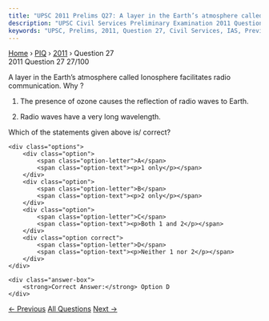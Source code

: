 ```yaml
---
title: "UPSC 2011 Prelims Q27: A layer in the Earth’s atmosphere called Ionosphere facilita..."
description: "UPSC Civil Services Preliminary Examination 2011 Question 27 with options and answer"
keywords: "UPSC, Prelims, 2011, Question 27, Civil Services, IAS, Previous Year Questions"
---
```


<nav class="breadcrumb">
    <a href="../../">Home</a>
    <span>›</span>
    <a href="../">PIQ</a>
    <span>›</span>
    <a href="./">2011</a>
    <span>›</span>
    <span>Question 27</span>
</nav>

<div class="question-header">
    <div class="question-meta">
        <span class="year-badge">2011</span>
        <span class="question-number">Question 27</span>
        <span class="progress">27/100</span>
    </div>
    <div class="progress-bar">
        <div class="progress-fill" style="width: 27.0%"></div>
    </div>
</div>

<div class="question-content">
    <div class="question-text">
        <p>A layer in the Earth’s atmosphere called Ionosphere facilitates radio communication. Why ?</p>
<ol>
<li>
<p>The presence of ozone causes the reflection of radio waves to Earth.</p>
</li>
<li>
<p>Radio waves have a very long wavelength.</p>
</li>
</ol>
<p>Which of the statements given above is/ correct?</p>
    </div>
    
    <div class="options">
        <div class="option">
            <span class="option-letter">A</span>
            <span class="option-text"><p>1 only</p></span>
        </div>
        <div class="option">
            <span class="option-letter">B</span>
            <span class="option-text"><p>2 only</p></span>
        </div>
        <div class="option">
            <span class="option-letter">C</span>
            <span class="option-text"><p>Both 1 and 2</p></span>
        </div>
        <div class="option correct">
            <span class="option-letter">D</span>
            <span class="option-text"><p>Neither 1 nor 2</p></span>
        </div>
    </div>

    <div class="answer-box">
        <strong>Correct Answer:</strong> Option D
    </div>
</div>

<div class="question-nav">
    <a href="../q026-karl-marx-explained-the-process-of-class-struggle/" class="nav-btn prev">← Previous</a>
    <a href="../" class="nav-btn center">All Questions</a>
    <a href="../q028-both-foreign-direct-investment-fdi-and-foreign-ins/" class="nav-btn next">Next →</a>
</div>
